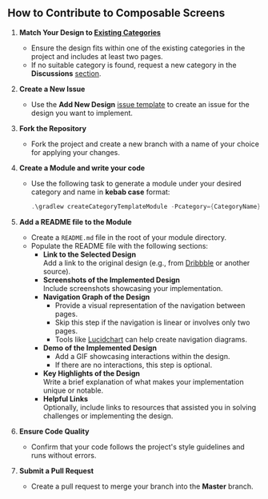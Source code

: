 ## How to Contribute to Composable Screens

1. **Match Your Design to [Existing Categories](https://github.com/erfansn/ComposableScreens/tree/master/category)**  
   - Ensure the design fits within one of the existing categories in the project and includes at least two pages.  
   - If no suitable category is found, request a new category in the **Discussions** [section](https://github.com/erfansn/ComposableScreens/discussions/1).

2. **Create a New Issue**  
   - Use the **Add New Design** [issue template](https://github.com/erfansn/ComposableScreens/issues/new/choose) to create an issue for the design you want to implement.  

3. **Fork the Repository**  
   - Fork the project and create a new branch with a name of your choice for applying your changes.

4. **Create a Module and write your code**  
   - Use the following task to generate a module under your desired category and name in **kebab case** format:  
     ```gradle
     .\gradlew createCategoryTemplateModule -Pcategory={CategoryName} -Pmodule={module-name}
     ```
     
5. **Add a README file to the Module**
   - Create a `README.md` file in the root of your module directory.  
   - Populate the README file with the following sections:  
     - **Link to the Selected Design**  
       Add a link to the original design (e.g., from [Dribbble](https://dribbble.com/) or another source).  
     - **Screenshots of the Implemented Design**  
       Include screenshots showcasing your implementation.  
     - **Navigation Graph of the Design**  
       - Provide a visual representation of the navigation between pages.  
       - Skip this step if the navigation is linear or involves only two pages.  
       - Tools like [Lucidchart](https://www.lucidchart.com) can help create navigation diagrams.  
     - **Demo of the Implemented Design**  
       - Add a GIF showcasing interactions within the design.  
       - If there are no interactions, this step is optional.  
     - **Key Highlights of the Design**  
       Write a brief explanation of what makes your implementation unique or notable.  
     - **Helpful Links**  
       Optionally, include links to resources that assisted you in solving challenges or implementing the design.

7. **Ensure Code Quality**  
   - Confirm that your code follows the project's style guidelines and runs without errors.

8. **Submit a Pull Request**  
   - Create a pull request to merge your branch into the **Master** branch.  
